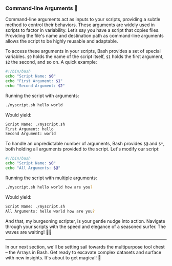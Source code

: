 ### Command-line Arguments 📜

Command-line arguments act as inputs to your scripts, providing a subtle method to control their behaviors. These arguments are widely used in scripts to factor in variability. Let’s say you have a script that copies files. Providing the file's name and destination path as command-line arguments allows the script to be highly reusable and adaptable.

To access these arguments in your scripts, Bash provides a set of special variables. `$0` holds the name of the script itself, `$1` holds the first argument, `$2` the second, and so on. A quick example:

```bash
#!/bin/bash
echo "Script Name: $0"
echo "First Argument: $1"
echo "Second Argument: $2"
```

Running the script with arguments:

```bash
./myscript.sh hello world
```

Would yield:

```bash
Script Name: ./myscript.sh
First Argument: hello
Second Argument: world
```

To handle an unpredictable number of arguments, Bash provides `$@` and `$*`, both holding all arguments provided to the script. Let's modify our script:

```bash
#!/bin/bash
echo "Script Name: $0"
echo "All Arguments: $@"
```

Running the script with multiple arguments:

```bash
./myscript.sh hello world how are you?
```

Would yield:

```bash
Script Name: ./myscript.sh
All Arguments: hello world how are you?
```

And that, my burgeoning scripter, is your gentle nudge into action. Navigate through your scripts with the speed and elegance of a seasoned surfer. The waves are waiting! 🏄‍♂️

---

In our next section, we'll be setting sail towards the multipurpose tool chest – the Arrays in Bash. Get ready to excavate complex datasets and surface with new insights. It's about to get magical! 🔮